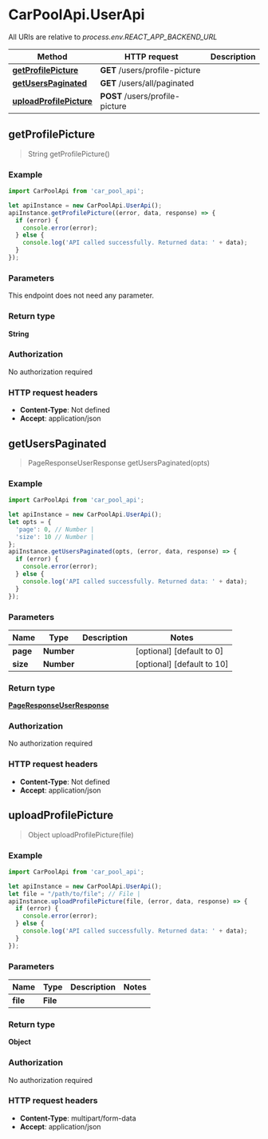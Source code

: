 # CarPoolApi.UserApi

All URIs are relative to *process.env.REACT_APP_BACKEND_URL*

Method | HTTP request | Description
------------- | ------------- | -------------
[**getProfilePicture**](UserApi.md#getProfilePicture) | **GET** /users/profile-picture | 
[**getUsersPaginated**](UserApi.md#getUsersPaginated) | **GET** /users/all/paginated | 
[**uploadProfilePicture**](UserApi.md#uploadProfilePicture) | **POST** /users/profile-picture | 



## getProfilePicture

> String getProfilePicture()



### Example

```javascript
import CarPoolApi from 'car_pool_api';

let apiInstance = new CarPoolApi.UserApi();
apiInstance.getProfilePicture((error, data, response) => {
  if (error) {
    console.error(error);
  } else {
    console.log('API called successfully. Returned data: ' + data);
  }
});
```

### Parameters

This endpoint does not need any parameter.

### Return type

**String**

### Authorization

No authorization required

### HTTP request headers

- **Content-Type**: Not defined
- **Accept**: application/json


## getUsersPaginated

> PageResponseUserResponse getUsersPaginated(opts)



### Example

```javascript
import CarPoolApi from 'car_pool_api';

let apiInstance = new CarPoolApi.UserApi();
let opts = {
  'page': 0, // Number | 
  'size': 10 // Number | 
};
apiInstance.getUsersPaginated(opts, (error, data, response) => {
  if (error) {
    console.error(error);
  } else {
    console.log('API called successfully. Returned data: ' + data);
  }
});
```

### Parameters


Name | Type | Description  | Notes
------------- | ------------- | ------------- | -------------
 **page** | **Number**|  | [optional] [default to 0]
 **size** | **Number**|  | [optional] [default to 10]

### Return type

[**PageResponseUserResponse**](PageResponseUserResponse.md)

### Authorization

No authorization required

### HTTP request headers

- **Content-Type**: Not defined
- **Accept**: application/json


## uploadProfilePicture

> Object uploadProfilePicture(file)



### Example

```javascript
import CarPoolApi from 'car_pool_api';

let apiInstance = new CarPoolApi.UserApi();
let file = "/path/to/file"; // File | 
apiInstance.uploadProfilePicture(file, (error, data, response) => {
  if (error) {
    console.error(error);
  } else {
    console.log('API called successfully. Returned data: ' + data);
  }
});
```

### Parameters


Name | Type | Description  | Notes
------------- | ------------- | ------------- | -------------
 **file** | **File**|  | 

### Return type

**Object**

### Authorization

No authorization required

### HTTP request headers

- **Content-Type**: multipart/form-data
- **Accept**: application/json

